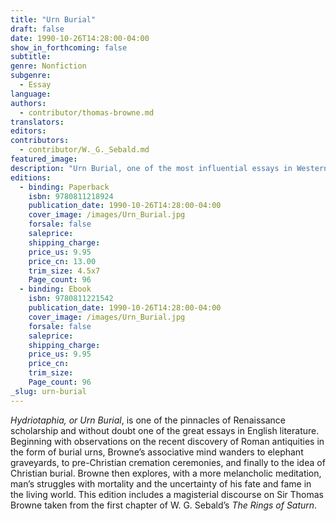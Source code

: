 ```yaml
---
title: "Urn Burial"
draft: false
date: 1990-10-26T14:28:00-04:00
show_in_forthcoming: false
subtitle:
genre: Nonfiction
subgenre:
  - Essay
language:
authors:
  - contributor/thomas-browne.md
translators:
editors:
contributors:
  - contributor/W._G._Sebald.md
featured_image:
description: "Urn Burial, one of the most influential essays in Western literature, is now available as an ND Pearl. "
editions:
  - binding: Paperback
    isbn: 9780811218924
    publication_date: 1990-10-26T14:28:00-04:00
    cover_image: /images/Urn_Burial.jpg
    forsale: false
    saleprice:
    shipping_charge:
    price_us: 9.95
    price_cn: 13.00
    trim_size: 4.5x7
    Page_count: 96
  - binding: Ebook
    isbn: 9780811221542
    publication_date: 1990-10-26T14:28:00-04:00
    cover_image: /images/Urn_Burial.jpg
    forsale: false
    saleprice:
    shipping_charge:
    price_us: 9.95
    price_cn:
    trim_size:
    Page_count: 96
_slug: urn-burial
---
```


_Hydriotaphia, or Urn Burial_, is one of the pinnacles of Renaissance scholarship and without doubt one of the great essays in English literature. Beginning with observations on the recent discovery of Roman antiquities in the form of burial urns, Browne’s associative mind wanders to elephant graveyards, to pre-Christian cremation ceremonies, and finally to the idea of Christian burial. Browne then explores, with a more melancholic meditation, man’s struggles with mortality and the uncertainty of his fate and fame in the living world. This edition includes a magisterial discourse on Sir Thomas Browne taken from the first chapter of W. G. Sebald’s _The Rings of Saturn_.

